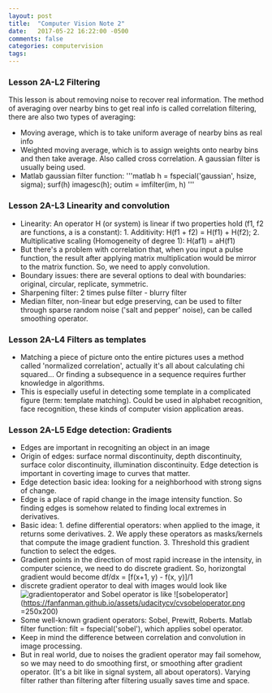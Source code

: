 ```yaml
---
layout: post
title:  "Computer Vision Note 2"
date:   2017-05-22 16:22:00 -0500
comments: false
categories: computervision
tags: 
---
```


### Lesson 2A-L2 Filtering
This lesson is about removing noise to recover real information. The method of averaging over nearby bins to get real info is called correlation filtering, there are also two types of averaging:
- Moving average, which is to take uniform average of nearby bins as real info
- Weighted moving average, which is to assign weights onto nearby bins and then take average. Also called cross correlation. A gaussian filter is usually being used.
- Matlab gaussian filter function:
'''matlab
h = fspecial('gaussian', hsize, sigma);
surf(h)
imagesc(h);
outim = imfilter(im, h)
'''

### Lesson 2A-L3 Linearity and convolution
- Linearity: An operator H (or system) is linear if two properties hold (f1, f2 are functions, a is a constant): 1. Additivity: H(f1 + f2) = H(f1) + H(f2); 2. Multiplicative scaling (Homogeneity of degree 1): H(af1) = aH(f1)
- But there's a problem with correlation that, when you input a pulse function, the result after applying matrix multiplication would be mirror to the matrix function. So, we need to apply convolution.
- Boundary issues: there are several options to deal with boundaries: original, circular, replicate, symmetric.
- Sharpening filter: 2 times pulse filter - blurry filter
- Median filter, non-linear but edge preserving, can be used to filter through sparse random noise ('salt and pepper' noise), can be called smoothing operator.

### Lesson 2A-L4 Filters as templates
- Matching a piece of picture onto the entire pictures uses a method called 'normalized correlation', actually it's all about calculating chi squared... Or finding a subsequence in a sequence requires further knowledge in algorithms.
- This is especially useful in detecting some template in a complicated figure (term: template matching). Could be used in alphabet recognition, face recognition, these kinds of computer vision application areas.

### Lesson 2A-L5 Edge detection: Gradients
- Edges are important in recogniting an object in an image
- Origin of edges: surface normal discontinuity, depth discontinuity, surface color discontinuity, illumination discontinuity. Edge detection is important in coverting image to curves that matter.
- Edge detection basic idea: looking for a neighborhood with strong signs of change.
- Edge is a place of rapid change in the image intensity function. So finding edges is somehow related to finding local extremes in derivatives.
- Basic idea: 1. define differential operators: when applied to the image, it returns some derivatives. 2. We apply these operators as masks/kernels that compute the image gradient function. 3. Threshold this gradient function to select the edges.
- Gradient points in the direction of most rapid increase in the intensity, in computer science, we need to do discrete gradient. So, horizongtal gradient would become df/dx = [f(x+1, y) - f(x, y)]/1
- discrete gradient operator to deal with images would look like ![gradientoperator](https://fanfanman.github.io/assets/udacitycv/cvgradientoperator.png) and Sobel operator is like ![sobeloperator](https://fanfanman.github.io/assets/udacitycv/cvsobeloperator.png =250x200)
- Some well-known gradient operators: Sobel, Prewitt, Roberts. Matlab filter function: filt = fspecial('sobel'), which applies sobel operator.
- Keep in mind the difference between correlation and convolution in image processing.
- But in real world, due to noises the gradient operator may fail somehow, so we may need to do smoothing first, or smoothing after gradient operator. (It's a bit like in signal system, all about operators). Varying filter rather than filtering after filtering usually saves time and space.
